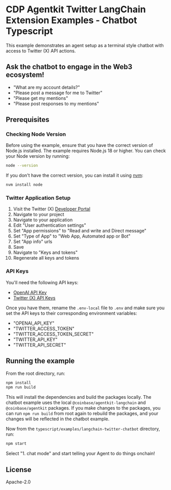 # CDP Agentkit Twitter LangChain Extension Examples - Chatbot Typescript

This example demonstrates an agent setup as a terminal style chatbot with access to Twitter (X) API actions.

## Ask the chatbot to engage in the Web3 ecosystem!
- "What are my account details?"
- "Please post a message for me to Twitter"
- "Please get my mentions"
- "Please post responses to my mentions"

## Prerequisites

### Checking Node Version

Before using the example, ensure that you have the correct version of Node.js installed. The example requires Node.js 18 or higher. You can check your Node version by running:

```bash
node --version
```

If you don't have the correct version, you can install it using [nvm](https://github.com/nvm-sh/nvm):

```bash
nvm install node
```

### Twitter Application Setup

1. Visit the Twitter (X) [Developer Portal](https://developer.x.com/en/portal/dashboard)
2. Navigate to your project
3. Navigate to your application
4. Edit "User authentication settings"
5. Set "App permissions" to "Read and write and Direct message"
6. Set "Type of App" to "Web App, Automated app or Bot"
7. Set "App info" urls
8. Save
9. Navigate to "Keys and tokens"
10. Regenerate all keys and tokens


### API Keys

You'll need the following API keys:
- [OpenAI API Key](https://platform.openai.com/docs/quickstart#create-and-export-an-api-key)
- [Twitter (X) API Keys](https://developer.x.com/en/portal/dashboard)

Once you have them, rename the `.env-local` file to `.env` and make sure you set the API keys to their corresponding environment variables:

- "OPENAI_API_KEY"
- "TWITTER_ACCESS_TOKEN"
- "TWITTER_ACCESS_TOKEN_SECRET"
- "TWITTER_API_KEY"
- "TWITTER_API_SECRET"

## Running the example

From the root directory, run:

```bash
npm install
npm run build
```

This will install the dependencies and build the packages locally. The chatbot example uses the local `@coinbase/agentkit-langchain` and `@coinbase/agentkit` packages. If you make changes to the packages, you can run `npm run build` from root again to rebuild the packages, and your changes will be reflected in the chatbot example.

Now from the `typescript/examples/langchain-twitter-chatbot` directory, run:

```bash
npm start
```

Select "1. chat mode" and start telling your Agent to do things onchain!

## License

Apache-2.0
